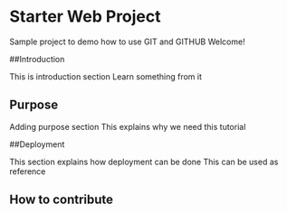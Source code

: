 # Starter Web Project

Sample project to demo how to use GIT and GITHUB
Welcome!

##Introduction

This is introduction section
Learn something from it

## Purpose

Adding purpose section
This explains why we need this tutorial

##Deployment

This section explains how deployment can be done
This can be used as reference

## How to contribute
